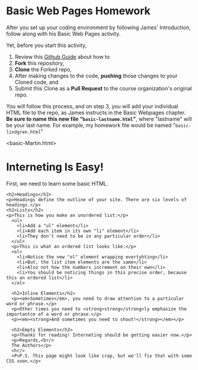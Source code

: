 # Basic Web Pages Homework

After you set up your coding environment by following James' Introduction, follow along with his Basic Web Pages activity.

Yet, before you start this activity,

1. Review this [Github Guide](https://guides.github.com/activities/forking/) about how to
  1. **Fork** this repository,
  2. **Clone** the Forked repo,
  3. After making changes to the code, **pushing** those changes to your Cloned code, and
  4. Submit this Clone as a **Pull Request** to the course organization's original repo.

You will follow this process, and on step 3, you will add your individual HTML file to the repo, as James instructs in the Basic Webpages chapter. **Be sure to name this new file “<code>basic-lastname.html</code>”**, where "lastname" will be your last name. For example, my homework file would be named "<code>basic-lindgren.html</code>"

<basic-Martin.html>
<html>
  <head>
    <title>Interneting Is Easy!</title>
  </head>
  <body>
    <h1>Interneting Is Easy!</h1>
    <p>First, we need to learn some basic HTML.</p>

    <h2>Headings</h2>
    <p>Headings define the outline of your site. There are six levels of headings.</p>
    <h2>Lists</h2>
    <p>This is how you make an unordered list:</p>
      <ul>
        <li>Add a "ul" element</li>
        <li>Add each item in its own "li" element</li>
        <li>They don't need to be in any particular order</li>
      </ul>
      <p>This is what an ordered list looks like:</p>
      <ol>
        <li>Notice the new "ol" element wrapping evertyhting</li>
        <li>But, the list item elements are the same</li>
        <li>Also not how the numbers increment on their own</li>
        <li>You should be noticing things in this precise order, because this an ordered list</li>
      </ol>

      <h2>Inline Elements</h2>
      <p><em>Sometimes</em>, you need to draw attention to a particular word or phrase.</p>
      <p>Other times you need to <strong>strong</strong>ly emphasize the importantce of a word or phrase.</p>
      <p><em><strong>And sometimes you need to shout!</strong></em></p>

      <h2>Empty Elements</h2>
      <p>Thanks for reading! Interneting should be getting easier now.</p>
      <p>Regards,<br/>
      The Authors</p>
      <hr/>
      <P>P.S. This page might look like crap, but we'll fix that with some CSS soon.</p>

  </body>
</html>
